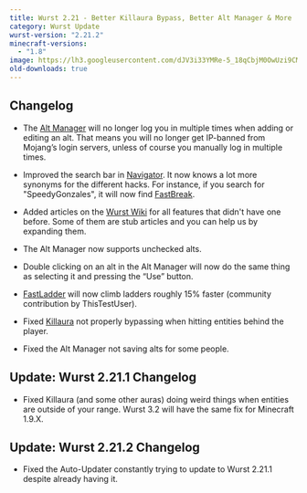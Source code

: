 ```yaml
---
title: Wurst 2.21 - Better Killaura Bypass, Better Alt Manager & More
category: Wurst Update
wurst-version: "2.21.2"
minecraft-versions:
  - "1.8"
image: https://lh3.googleusercontent.com/dJV3i33YMRe-5_18qCbjM0OwUzi9CMukohl5qwAs_qVydOeaHP0CDos78z45nXbf6fAerWv5Yq-mZF0LiE4RH20mzjn-5f--8qnGaV78QP5_9ge_NLzgodE6AAgFj1D1QTgn-Ncm8mDYO4XilNwQxDIDymiaI7S63jswu5b5P5zRB8DewkK-9YDE23Wvr4HDXk_l7KdO11nauULEECNd7RWJImbDZZCktZNrrXRA5xiUdODxCJjBWDHvZ8iKxoFiSYnRFORwiA37yj9YEeNMUx07c7OJZv5j_ZFQMGvEvNw0Jvhkd0U8Dhj-IUMo8S98wYV0Vz3HApUMSZV_Pu4nGVPCr4wHH0kKu979fuFRqYK82zpkF9yqHgtxi5jWi6l4Jum-suCPCHQ6gUttvNGFbdgY8T0HOtOwY_WWOEWY_Q1Bp0rYm8FX0vH9biBmRYpGcAfi8nIoo9ou3K1GgBTUqn6oC41iwjzlSL6L1Nk3m5oWEJdAE05I8ppD3zTlk_M9bGY1Py6F_7HRY9QhTrKPERXvodmpKJhV-f9MVrM6Lyt1CNJbdiTyreGcr_Oc2w8DxQTELAT5xDrWQCSZujfissohTG9PP6FXk2TYzoZDDhMECtmp=w1280-h720-no
old-downloads: true
---
```

## Changelog

- The [Alt Manager](/wiki/Special_Features/Alt_Manager/) will no longer log you in multiple times when adding or editing an alt. That means you will no longer get IP-banned from Mojang’s login servers, unless of course you manually log in multiple times.

- Improved the search bar in [Navigator](/wiki/Mods/Navigator/). It now knows a lot more synonyms for the different hacks. For instance, if you search for "SpeedyGonzales", it will now find [FastBreak](/wiki/Mods/FastBreak).

- Added articles on the [Wurst Wiki](/wiki/Main_Page/) for all features that didn't have one before. Some of them are stub articles and you can help us by expanding them.

- The Alt Manager now supports unchecked alts.



- Double clicking on an alt in the Alt Manager will now do the same thing as selecting it and pressing the “Use” button.

- [FastLadder](/wiki/Mods/FastLadder/) will now climb ladders roughly 15% faster (community contribution by ThisTestUser).

- Fixed [Killaura](/wiki/Mods/Killaura/) not properly bypassing when hitting entities behind the player.

- Fixed the Alt Manager not saving alts for some people.

## Update: Wurst 2.21.1 Changelog

- Fixed Killaura (and some other auras) doing weird things when entities are outside of your range. Wurst 3.2 will have the same fix for Minecraft 1.9.X.

## Update: Wurst 2.21.2 Changelog

- Fixed the Auto-Updater constantly trying to update to Wurst 2.21.1 despite already having it.
